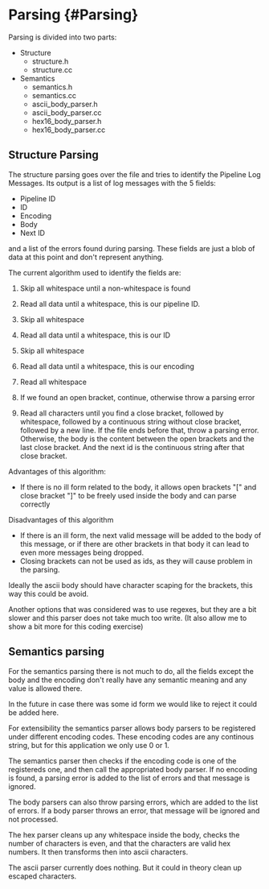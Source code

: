 # Parsing {#Parsing}

Parsing is divided into two parts:
- Structure
    - structure.h
    - structure.cc
- Semantics
    - semantics.h
    - semantics.cc
    - ascii_body_parser.h
    - ascii_body_parser.cc
    - hex16_body_parser.h
    - hex16_body_parser.cc

## Structure Parsing

The structure parsing goes over the file and tries to identify the Pipeline Log Messages. Its output is a list of log messages with the 5 fields:

- Pipeline ID
- ID
- Encoding
- Body
- Next ID

and a list of the errors found during parsing. 
These fields are just a blob of data at this point and don't represent anything.

The current algorithm used to identify the fields are:

1) Skip all whitespace until a non-whitespace is found

2) Read all data until a whitespace, this is our pipeline ID.

3) Skip all whitespace

4) Read all data until a whitespace, this is our ID

5) Skip all whitespace

6) Read all data until a whitespace, this is our encoding

7) Read all whitespace

8) If we found an open bracket, continue, otherwise throw a parsing error

9) Read all characters until you find a close bracket, followed by whitespace, followed by a continuous string without close bracket, followed by a new line. If the file ends before that, throw a parsing error. Otherwise, the body is the content between the open brackets and the last close bracket. And the next id is the continuous string after that close bracket.

Advantages of this algorithm:
- If there is no ill form related to the body, it allows open brackets "[" and close bracket "]" to be freely used inside the body and can parse correctly

Disadvantages of this algorithm
- If there is an ill form, the next valid message will be added to the body of this message, or if there are other brackets in that body it can lead to even more messages being dropped.
- Closing brackets can not be used as ids, as they will cause problem in the parsing.

Ideally the ascii body should have character scaping for the brackets, this way this could be avoid.

Another options that was considered was to use regexes, but they are a bit slower and this parser does not take much too write. (It also allow me to show a bit more for this coding exercise)

## Semantics parsing

For the semantics parsing there is not much to do, all the fields except the body and the encoding don't really have any semantic meaning and any value is allowed there. 

In the future in case there was some id form we would like to reject it could be added here.

For extensibility the semantics parser allows body parsers to be registered under different encoding codes. These encoding codes are any continous string, but for this application we only use 0 or 1.

The semantics parser then checks if the encoding code is one of the registereds one, and then call the appropriated body parser. If no encoding is found, a parsing error is added to the list of errors and that message is ignored.

The body parsers can also throw parsing errors, which are added to the list of errors. If a body parser throws an error, that message will be ignored and not processed.

The hex parser cleans up any whitespace inside the body, checks the number of characters is even, and that the characters are valid hex numbers. It then transforms then into ascii characters.

The ascii parser currently does nothing. But it could in theory clean up escaped characters.